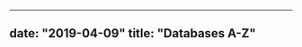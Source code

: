
---
date: "2019-04-09"
title: "Databases A-Z"
---


<script>
var springStats = springStats || {};
springStats.saConfig = springStats.saConfig || {
    site_id: 689,
    tracking_parameters: {"_st_site_id":689},
    tracking_server_host: "libguides-proc.springyaws.com"
};
</script>
<script async  src="//lgapi-us.libapps.com//web/js/sa.min.js?3116" ></script><script>springshare_widget_config_1622747636763 = { path: 'assets' };</script><div id="s-lg-widget-1622747636763"></div><script>!function(d,s,id){var js,fjs=d.getElementsByTagName(s)[0],p=/^http:/.test(d.location)?'http':'https';if(!d.getElementById(id)){js=d.createElement(s);js.id=id;js.src=p+"://lgapi-us.libapps.com/widgets.php?site_id=689&widget_type=2&search_terms=&search_match=2&subject_ids=&sort_by=name&list_format=1&drop_text=Select+a+Database...&output_format=1&load_type=2&enable_description=1&widget_title=A-Z+Database+List&widget_height=250&widget_width=100%25&widget_link_color=2954d1&widget_embed_type=1&num_results=0&enable_more_results=1&window_target=2&config_id=1622747636763";fjs.parentNode.insertBefore(js,fjs);}}(document,"script","s-lg-widget-script-1622747636763");</script>